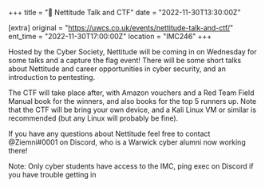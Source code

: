 +++
title = "🚩 Nettitude Talk and CTF"
date = "2022-11-30T13:30:00Z"

[extra]
original = "https://uwcs.co.uk/events/nettitude-talk-and-ctf/"    
ent_time = "2022-11-30T17:00:00Z"
location = "IMC246"
+++

Hosted by the Cyber Society, Nettitude will be coming in on Wednesday for some talks and a capture the flag event! There will be some short talks about Nettitude and career opportunities in cyber security, and an introduction to pentesting. 

The CTF will take place after, with Amazon vouchers and a Red Team Field Manual book for the winners, and also books for the top 5 runners up. Note that the CTF will be bring your own device, and a Kali Linux VM or similar is recommended (but any Linux will probably be fine).

If you have any questions about Nettitude feel free to contact @Ziemni#0001 on Discord, who is a Warwick cyber alumni now working there!

Note: Only cyber students have access to the IMC, ping exec on Discord if you have trouble getting in
